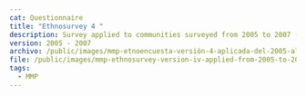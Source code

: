```yaml
---
cat: Questionnaire
title: "Ethnosurvey 4 "
description: Survey applied to communities surveyed from 2005 to 2007 (i.e. 110 to 118).
version: 2005 - 2007
archivo: /public/images/mmp-etnoencuesta-versión-4-aplicada-del-2005-al-2007.pdf
file: /public/images/mmp-ethnosurvey-version-iv-applied-from-2005-to-2007-english.pdf
tags:
  - MMP
---
```

